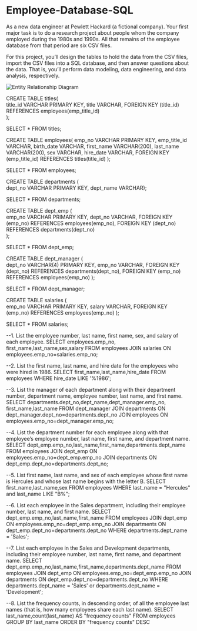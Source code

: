 # Employee-Database-SQL
As a new data engineer at Pewlett Hackard (a fictional company). Your first major task is to do a research project about people whom the company employed during the 1980s and 1990s. All that remains of the employee database from that period are six CSV files.

For this project, you’ll design the tables to hold the data from the CSV files, import the CSV files into a SQL database, and then answer questions about the data. That is, you’ll perform data modeling, data engineering, and data analysis, respectively.


![Entity Relationship Diagram](https://user-images.githubusercontent.com/24644072/222937095-06574d59-c896-4cd9-90f6-64b57101ff41.png)


CREATE TABLE titles(	
	title_id VARCHAR PRIMARY KEY, 
	title VARCHAR,
	FOREIGN KEY (title_id) REFERENCES employees(emp_title_id)	
	);

SELECT *
FROM titles;

CREATE TABLE employees(	
	emp_no VARCHAR PRIMARY KEY,
	emp_title_id VARCHAR,
	birth_date VARCHAR,
	first_name VARCHAR(200),
	last_name VARCHAR(200),
	sex VARCHAR,
	hire_date VARCHAR,
	FOREIGN KEY (emp_title_id) REFERENCES titles(title_id)
);

SELECT *
FROM employees;

CREATE TABLE departments
	(	
	dept_no VARCHAR PRIMARY KEY, 
	dept_name VARCHAR);

SELECT *
FROM departments;


CREATE TABLE dept_emp
	(	
	emp_no VARCHAR PRIMARY KEY, 
	dept_no VARCHAR,
	FOREIGN KEY (emp_no) REFERENCES employees(emp_no),
	FOREIGN KEY (dept_no) REFERENCES departments(dept_no)	
	);

SELECT *
FROM dept_emp;

CREATE TABLE dept_manager
	(	
	dept_no VARCHAR(4) PRIMARY KEY, 
	emp_no VARCHAR,
	FOREIGN KEY (dept_no) REFERENCES departments(dept_no),
	FOREIGN KEY (emp_no) REFERENCES employees(emp_no)
	);

SELECT *
FROM dept_manager;

CREATE TABLE salaries
	(	
	emp_no VARCHAR PRIMARY KEY, 
	salary VARCHAR,
	FOREIGN KEY (emp_no) REFERENCES employees(emp_no)
	);

SELECT *
FROM salaries;


--1. List the employee number, last name, first name, sex, and salary of each employee.
SELECT employees.emp_no, first_name,last_name,sex,salary
FROM employees
JOIN salaries ON employees.emp_no=salaries.emp_no;

--2. List the first name, last name, and hire date for the employees who were hired in 1986.
SELECT first_name,last_name,hire_date
FROM employees
WHERE hire_date
LIKE '%1986';


--3. List the manager of each department along with their department number, department name, employee number, last name, and first name.
SELECT departments.dept_no,dept_name,dept_manager.emp_no, first_name,last_name
FROM dept_manager
JOIN departments ON dept_manager.dept_no=departments.dept_no
JOIN employees ON employees.emp_no=dept_manager.emp_no;

--4. List the department number for each employee along with that employee’s employee number, last name, first name, and department name.
SELECT dept_emp.emp_no,last_name,first_name,departments.dept_name
FROM employees
JOIN dept_emp ON employees.emp_no=dept_emp.emp_no
JOIN departments ON dept_emp.dept_no=departments.dept_no;

--5. List first name, last name, and sex of each employee whose first name is Hercules and whose last name begins with the letter B.
SELECT first_name,last_name,sex
FROM employees
WHERE last_name = "Hercules" and last_name LIKE "B%";


--6. List each employee in the Sales department, including their employee number, last name, and first name.
SELECT dept_emp.emp_no,last_name,first_name
FROM employees
JOIN dept_emp ON employees.emp_no=dept_emp.emp_no
JOIN departments ON dept_emp.dept_no=departments.dept_no
WHERE departments.dept_name = 'Sales';


--7. List each employee in the Sales and Development departments, including their employee number, last name, first name, and department name.
SELECT dept_emp.emp_no,last_name,first_name,departments.dept_name
FROM employees
JOIN dept_emp ON employees.emp_no=dept_emp.emp_no
JOIN departments ON dept_emp.dept_no=departments.dept_no
WHERE departments.dept_name = 'Sales' or departments.dept_name = 'Development';


--8. List the frequency counts, in descending order, of all the employee last names (that is, how many employees share each last name).
SELECT last_name,count(last_name) AS "frequency counts"
FROM employees
GROUP BY last_name
ORDER BY "frequency counts" DESC

